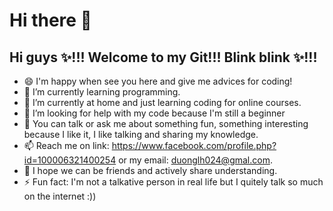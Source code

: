 # Hi there 👋

## Hi guys ✨!!! Welcome to my Git!!! Blink blink ✨!!! 
- 😄 I'm happy when see you here and give me advices for coding!
- 🌱 I’m currently learning programming.
- 🔭 I’m currently at home and just learning coding for online courses.
- 🤔 I’m looking for help with my code because I'm still a beginner
- 💬 You can talk or ask me about something fun, something interesting because I like it, I like talking and sharing my knowledge.
- 📫 Reach me on link: https://www.facebook.com/profile.php?id=100006321400254 or my email: duonglh024@gmal.com.
- 👯 I hope we can be friends and actively share understanding.
- ⚡ Fun fact: I'm not a talkative person in real life but I quitely talk so much on the internet :))
